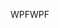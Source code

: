 <span data-ttu-id="f1d07-101">WPF</span><span class="sxs-lookup"><span data-stu-id="f1d07-101">WPF</span></span>